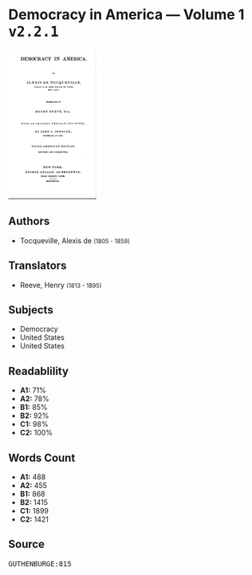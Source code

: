 # Democracy in America — Volume 1 <kbd>v2.2.1</kbd>

![](./cover.medium.jpg "")

## Authors


 - Tocqueville, Alexis de <small>(1805 - 1859)</small>

## Translators


 - Reeve, Henry <small>(1813 - 1895)</small>

## Subjects


 - Democracy
 - United States
 - United States

## Readablility


 - **A1:** 71%
 - **A2:** 78%
 - **B1:** 85%
 - **B2:** 92%
 - **C1:** 98%
 - **C2:** 100%

## Words Count


 - **A1:** 488
 - **A2:** 455
 - **B1:** 868
 - **B2:** 1415
 - **C1:** 1899
 - **C2:** 1421

## Source


<kbd>GUTHENBURGE:815</kbd>
